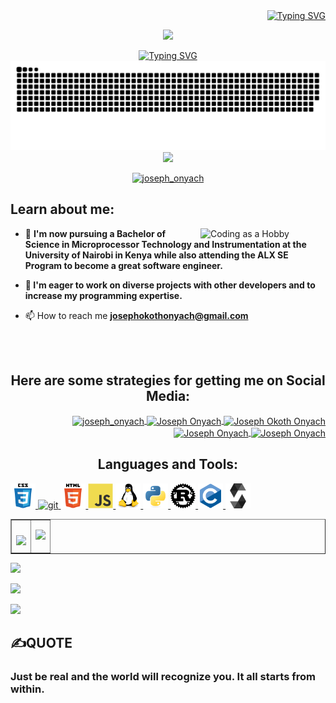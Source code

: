 
<div align="right">
   <a href="https://git.io/typing-svg"><img src="https://readme-typing-svg.demolab.com?font=Fira+Code&size=27&pause=2000&color=196209&width=700&lines=Hi+👋,+I'm+Joseph+Onyach" alt="Typing SVG" /></a>
</div>

<p align="center">
   <image width="150" src="https://media.tenor.com/AP5Gtt9f6HEAAAAj/dm4uz3-foekoe.gif">
  
<div align="center">
   <a href="https://git.io/typing-svg"><img src="https://readme-typing-svg.demolab.com?font=Fira+Code&size=27&pause=2000&color=2336BCF7&width=800&lines=A+creative+software+engineer+from+Nairobi,+Kenya." alt="Typing SVG" /></a>
      </div>
  
<div align="center">
  <img src="https://github.com/jonyach/github-snake-svg/blob/main/snake.svg"
       alt="snake" />
</div>
      
<div align="center">
      <img src="https://visitor-badge.laobi.icu/badge?page_id=jonyach.jonyach">
      </div>
      
<p align="center"> <a href="https://twitter.com/joseph_onyach" target="blank"><img src="https://img.shields.io/twitter/follow/joseph_onyach?logo=twitter&style=for-the-badge" alt="joseph_onyach" /></a> 
</p>
      
 <h2>Learn about me:</h2>

<img align="right" alt="Coding as a Hobby" width="200" src="https://miro.medium.com/max/1400/0*C-cPP9D2MIyeexAT.gif">

- 🌱 **I'm now pursuing a Bachelor of Science in Microprocessor Technology and Instrumentation at the University of Nairobi in Kenya while also attending the ALX SE Program to become a great software engineer.**

- **👯 I'm eager to work on diverse projects with other developers and to increase my programming expertise.**

- 📫 How to reach me **josephokothonyach@gmail.com**

<br>
<br>
<h2 align="center">Here are some strategies for getting me on Social Media:</h2>
      
<p align="right">
   <a href="https://twitter.com/joseph_onyach" target="blank">
      <img align="center" src="https://github.com/username/repository/blob/master/twitter.svg" charset="utf-8" alt="joseph_onyach" height="30" width="40" />
   </a>
   <a href="https://linkedin.com/in/joseph-onyach-46bbb9223/?lipi=urn%3ali%3apage%3aprofile_common_profile_index%3bf900728c-1a89-4a05-8aa7-e75bd148bb68" target="blank">
      <img align="center" src="https://github.com/username/repository/blob/master/linked-in-alt.svg" alt="Joseph Onyach" height="30" width="40" />
   </a>
   <a href="https://stackoverflow.com/users/19530515/joseph-okoth-onyach" target="blank">
      <img align="center" src="https://github.com/username/repository/blob/master/stack-overflow.svg" alt="Joseph Okoth Onyach" height="30" width="40" />
   </a>
   <a href="https://www.facebook.com/joseph.onyach.52" target="blank">
      <img align="center" src="https://github.com/username/repository/blob/master/facebook.svg" alt="Joseph Onyach" height="30" width="40" />
   </a>
   <a href="https://www.instagram.com/joseph_onyach/" target="blank">
      <img align="center" src="https://github.com/username/repository/blob/master/instagram.svg" alt="Joseph Onyach" height="30" width="40" />
   </a>
</p>

<h2 align="center">Languages and Tools:</h2>

<p align="left"> 
  <a href="https://www.w3schools.com/css/" target="_blank" rel="noreferrer"> 
    <img src="https://raw.githubusercontent.com/devicons/devicon/master/icons/css3/css3-original-wordmark.svg" alt="css3" width="40" height="40"/> 
  </a> 
  <a href="https://git-scm.com/" target="_blank" rel="noreferrer"> 
    <img src="https://www.vectorlogo.zone/logos/git-scm/git-scm-icon.svg" alt="git" width="40" height="40"/> 
  </a> 
  <a href="https://www.w3.org/html/" target="_blank" rel="noreferrer"> 
    <img src="https://raw.githubusercontent.com/devicons/devicon/master/icons/html5/html5-original-wordmark.svg" alt="html5" width="40" height="40"/> 
  </a> 
  <a href="https://developer.mozilla.org/en-US/docs/Web/JavaScript" target="_blank" rel="noreferrer"> 
    <img src="https://raw.githubusercontent.com/devicons/devicon/master/icons/javascript/javascript-original.svg" alt="javascript" width="40" height="40"/> 
  </a> 
  <a href="https://www.linux.org/" target="_blank" rel="noreferrer"> 
    <img src="https://raw.githubusercontent.com/devicons/devicon/master/icons/linux/linux-original.svg" alt="linux" width="40" height="40"/> 
  </a> 
  <a href="https://www.python.org" target="_blank" rel="noreferrer"> 
    <img src="https://raw.githubusercontent.com/devicons/devicon/master/icons/python/python-original.svg" alt="python" width="40" height="40"/> 
  </a> 
  <a href="https://www.rust-lang.org" target="_blank" rel="noreferrer"> 
    <img src="https://raw.githubusercontent.com/devicons/devicon/master/icons/rust/rust-plain.svg" alt="rust" width="40" height="40"/> 
  </a>
  <a href="https://en.cppreference.com/w/c/language" target="_blank" rel="noreferrer"> 
    <img src="https://raw.githubusercontent.com/devicons/devicon/master/icons/c/c-original.svg" alt="c" width="40" height="40"/> 
  </a>
  <a href="https://docs.soliditylang.org/" target="_blank" rel="noreferrer"> 
    <img src="https://raw.githubusercontent.com/devicons/devicon/master/icons/solidity/solidity-original.svg" alt="solidity" width="40" height="40"/> 
  </a>
</p>


<table border = "false">
   <tr>
      <td>
         <p>
            <img align="left" src="https://media.tenor.com/Z_Ah8rkdZ4YAAAAM/walking-code.gif">
         </p>
      </td>
      <td>
      
![](https://github-readme-stats.vercel.app/api/top-langs/?username=jonyach&theme=blue-green&hide_border=false&include_all_commits=false&count_private=false&layout=compact)
      </td>
   </tr>
</table>
   
![](https://github-readme-stats.vercel.app/api?username=jonyach&theme=blue-green&hide_border=false&include_all_commits=false&count_private=false)

![](https://github-readme-streak-stats.herokuapp.com/?user=jonyach&theme=blue-green&hide_border=false)

      

![](https://metrics.lecoq.io/jonyach?template=classic&base.indepth=true&base.hireable=true&repositories.forks=true&isocalendar=1&languages=1&lines=1&stars=1&people=1&introduction=1&repositories=1&achievements=1&activity=1&tweets=1&posts=1&base=header%2C%20activity%2C%20community%2C%20repositories%2C%20metadata&base.indepth=true&base.hireable=true&base.skip=false&repositories.batch=100&repositories.forks=true&repositories.affiliations=owner&isocalendar=false&isocalendar.duration=half-year&languages=false&languages.limit=13&languages.threshold=0%25&languages.other=false&languages.colors=github&languages.sections=most-used&languages.indepth=false&languages.analysis.timeout=15&languages.categories=markup%2C%10programming&languages.recent.categories=markup%2C%10programming&languages.recent.load=100&languages.recent.days=14&lines=false&lines.sections=base&lines.repositories.limit=4&lines.history.limit=1&stars=false&stars.limit=4&people=false&people.limit=15&people.identicons=false&people.identicons.hide=false&people.size=28&people.types=followers&people.shuffle=false&introduction=false&introduction.title=true&repositories=false&repositories.pinned=0&repositories.starred=0&repositories.random=0&repositories.order=featured%2C%10pinned%2C%10starred%2C%10random&achievements=false&achievements.threshold=C&achievements.secrets=true&achievements.display=detailed&achievements.limit=0&activity=false&activity.limit=5&activity.load=100&activity.days=14&activity.visibility=all&activity.timestamps=false&activity.filter=all&tweets=false&tweets.user=joseph_onyach&tweets.attachments=false&tweets.limit=4&posts=false&posts.source=dev.to&posts.user=jonyach&posts.descriptions=false&posts.covers=false&posts.limit=4&config.timezone=EAT%2FNairobi&config.twemoji=true)


## ✍️QUOTE

### Just be real and the world will recognize you. It all starts from within.
      
